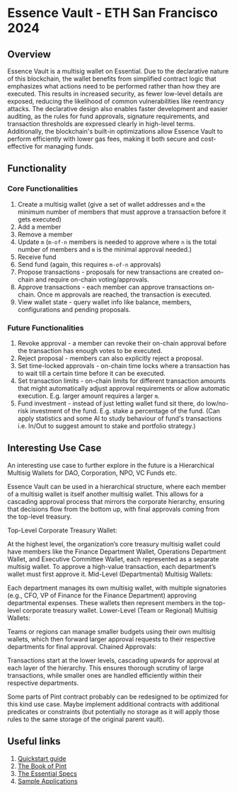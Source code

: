 # Essence Vault - ETH San Francisco 2024

## Overview

Essence Vault is a multisig wallet on Essential. Due to the declarative nature of this blockchain, the wallet benefits from simplified contract logic that emphasizes what actions need to be performed rather than how they are executed. This results in increased security, as fewer low-level details are exposed, reducing the likelihood of common vulnerabilities like reentrancy attacks. The declarative design also enables faster development and easier auditing, as the rules for fund approvals, signature requirements, and transaction thresholds are expressed clearly in high-level terms. Additionally, the blockchain's built-in optimizations allow Essence Vault to perform efficiently with lower gas fees, making it both secure and cost-effective for managing funds.

## Functionality

### Core Functionalities

1. Create a multisig wallet (give a set of wallet addresses and `m` the minimum number of members that must approve a transaction before it gets executed)
2. Add a member
3. Remove a member
3. Update `m` (`m-of-n` members is needed to approve where `n` is the total number of members and `m` is the minimal approval needed.)
4. Receive fund
5. Send fund (again, this requires `m-of-n` approvals)
6. Propose transactions - proposals for new transactions are created on-chain and require on-chain voting/approvals.
7. Approve transactions - each member can approve transactions on-chain. Once m approvals are reached, the transaction is executed.
8. View wallet state - query wallet info like balance, members, configurations and pending proposals.

### Future Functionalities

1. Revoke approval - a member can revoke their on-chain approval before the transaction has enough votes to be executed.
2. Reject proposal - members can also explicitly reject a proposal.
3. Set time-locked approvals - on-chain time locks where a transaction has to wait till a certain time before it can be executed.
4. Set transaction limits - on-chain limits for different transaction amounts that might automatically adjust approval requirements or allow automatic execution. E.g. larger amount requires a larger `m`.
5. Fund investment - instead of just letting wallet fund sit there, do low/no-risk investment of the fund. E.g. stake a percentage of the fund. (Can apply statistics and some AI to study behaviour of fund's transactions i.e. In/Out to suggest amount to stake and portfolio strategy.)

## Interesting Use Case 

An interesting use case to further explore in the future is a Hierarchical Multisig Wallets for DAO, Corporation, NPO, VC Funds etc.

Essence Vault can be used in a hierarchical structure, where each member of a multisig wallet is itself another multisig wallet. This allows for a cascading approval process that mirrors the corporate hierarchy, ensuring that decisions flow from the bottom up, with final approvals coming from the top-level treasury.

Top-Level Corporate Treasury Wallet:

At the highest level, the organization’s core treasury multisig wallet could have members like the Finance Department Wallet, Operations Department Wallet, and Executive Committee Wallet, each represented as a separate multisig wallet. To approve a high-value transaction, each department’s wallet must first approve it.
Mid-Level (Departmental) Multisig Wallets:

Each department manages its own multisig wallet, with multiple signatories (e.g., CFO, VP of Finance for the Finance Department) approving departmental expenses. These wallets then represent members in the top-level corporate treasury wallet.
Lower-Level (Team or Regional) Multisig Wallets:

Teams or regions can manage smaller budgets using their own multisig wallets, which then forward larger approval requests to their respective departments for final approval.
Chained Approvals:

Transactions start at the lower levels, cascading upwards for approval at each layer of the hierarchy. This ensures thorough scrutiny of large transactions, while smaller ones are handled efficiently within their respective departments.

Some parts of Pint contract probably can be redesigned to be optimized for this kind use case. Maybe implement additional contracts with additional predicates or constraints (but potentially no storage as it will apply those rules to the same storage of the original parent vault).


## Useful links

1. [Quickstart guide](https://essential-contributions.github.io/essential-integration/index.html)
2. [The Book of Pint](https://essential-contributions.github.io/pint/book/)
3. [The Essential Specs](https://essential-contributions.github.io/specs/specs/index.html?ref=blog.essential.builders)
4. [Sample Applications](https://github.com/essential-contributions/essential-integration/tree/main/apps)

